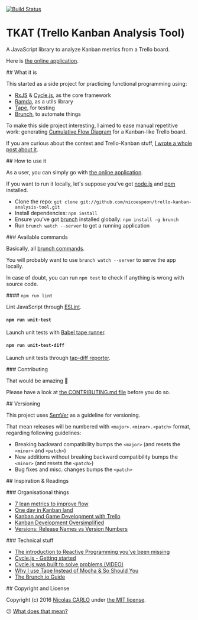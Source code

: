 [![Build Status](https://travis-ci.org/nicoespeon/trello-kanban-analysis-tool.svg?branch=develop)](https://travis-ci.org/nicoespeon/trello-kanban-analysis-tool)

# TKAT (Trello Kanban Analysis Tool)

A JavaScript library to analyze Kanban metrics from a Trello board.

Here is [the online application](http://www.nicoespeon.com/trello-kanban-analysis-tool/).

## What it is

This started as a side project for practicing functional programming using:

- [RxJS](https://github.com/Reactive-Extensions/RxJS) & [Cycle.js](http://cycle.js.org/), as the core framework
- [Ramda](http://ramdajs.com/), as a utils library
- [Tape](https://github.com/substack/tape), for testing
- [Brunch](http://brunch.io/), to automate things

To make this side project interesting, I aimed to ease manual repetitive work: generating [Cumulative Flow Diagram](http://brodzinski.com/2013/07/cumulative-flow-diagram.html) for a Kanban-like Trello board.

If you are curious about the context and Trello-Kanban stuff, [I wrote a whole post about it](https://medium.com/@nicoespeon/kanban-and-game-development-with-trello-8819b33f83dc#.qmfuy8pev).

## How to use it

As a user, you can simply go with [the online application](http://www.nicoespeon.com/trello-kanban-analysis-tool/).

If you want to run it locally, let's suppose you've got [node.js](https://nodejs.org) and [npm](https://www.npmjs.com/) installed.

- Clone the repo: `git clone git://github.com/nicoespeon/trello-kanban-analysis-tool.git`
- Install dependencies: `npm install`
- Ensure you've got [brunch](http://brunch.io/) installed globally: `npm install -g brunch`
- Run `brunch watch --server` to get a running application

### Available commands

Basically, all [brunch commands](https://github.com/brunch/brunch/blob/master/docs/commands.md).

You will probably want to use `brunch watch --server` to serve the app locally.

In case of doubt, you can run `npm test` to check if anything is wrong with source code.

#### `npm run lint`

Lint JavaScript through [ESLint](http://eslint.org/).

#### `npm run unit-test`

Launch unit tests with [Babel tape runner](https://github.com/wavded/babel-tape-runner).

#### `npm run unit-test-diff`

Launch unit tests through [tap-diff reporter](https://www.npmjs.com/package/tap-diff).

### Contributing

That would be amazing :metal:

Please have a look at [the CONTRIBUTING.md file](https://github.com/nicoespeon/trello-kanban-analysis-tool/blob/develop/CONTRIBUTING.md) before you do so.

## Versioning

This project uses [SemVer](http://semver.org/) as a guideline for versioning.

That mean releases will be numbered with `<major>.<minor>.<patch>` format, regarding following guidelines:

- Breaking backward compatibility bumps the `<major>` (and resets the `<minor>` and `<patch>`)
- New additions without breaking backward compatibility bumps the `<minor>` (and resets the `<patch>`)
- Bug fixes and misc. changes bumps the `<patch>`

## Inspiration & Readings

### Organisational things

- [7 lean metrics to improve flow](http://leankit.com/learn/kanban/lean-flow-metrics/)
- [One day in Kanban land](http://blog.crisp.se/2009/06/26/henrikkniberg/1246053060000)
- [Kanban and Game Development with Trello](https://medium.com/@nicoespeon/kanban-and-game-development-with-trello-8819b33f83dc#.qmfuy8pev)
- [Kanban Development Oversimplified](http://jpattonassociates.com/kanban_oversimplified/)
- [Versions: Release Names vs Version Numbers](https://github.com/cloverfield-tools/cf-package/blob/master/template/docs/contributing/versions/index.md#versions-release-names-vs-version-numbers)

### Technical stuff

- [The introduction to Reactive Programming you've been missing](https://gist.github.com/staltz/868e7e9bc2a7b8c1f754)
- [Cycle.js - Getting started](http://cycle.js.org/getting-started.html)
- [Cycle.js was built to solve problems (VIDEO)](https://www.youtube.com/watch?v=Rj8ZTRVka4E)
- [Why I use Tape Instead of Mocha & So Should You](https://medium.com/javascript-scene/why-i-use-tape-instead-of-mocha-so-should-you-6aa105d8eaf4#.o6d9u4azh)
- [The Brunch.io Guide](https://github.com/brunch/brunch-guide#readme)

## Copyright and License

Copyright (c) 2016 [Nicolas CARLO](https://twitter.com/nicoespeon) under [the MIT license](https://github.com/nicoespeon/trello-kanban-analysis-tool/blob/develop/LICENSE.md).

:confused: [What does that mean?](http://choosealicense.com/licenses/mit/)
